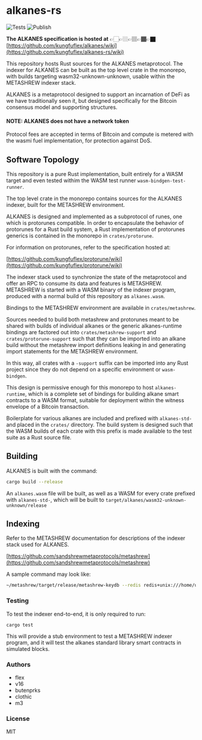 # alkanes-rs

![Tests](https://img.shields.io/github/actions/workflow/status/AssemblyScript/assemblyscript/test.yml?branch=main&label=test&logo=github)
![Publish](https://img.shields.io/github/actions/workflow/status/AssemblyScript/assemblyscript/publish.yml?branch=main&label=publish&logo=github)

**The ALKANES specification is hosted at** 👉🏻👉🏼👉🏽👉🏾👉🏿 [https://github.com/kungfuflex/alkanes/wiki](https://github.com/kungfuflex/alkanes-rs/wiki)

This repository hosts Rust sources for the ALKANES metaprotocol. The indexer for ALKANES can be built as the top level crate in the monorepo, with builds targeting wasm32-unknown-unknown, usable within the METASHREW indexer stack.

ALKANES is a metaprotocol designed to support an incarnation of DeFi as we have traditionally seen it, but designed specifically for the Bitcoin consensus model and supporting structures.

#### NOTE: ALKANES does not have a network token

Protocol fees are accepted in terms of Bitcoin and compute is metered with the wasmi fuel implementation, for protection against DoS.

## Software Topology

This repository is a pure Rust implementation, built entirely for a WASM target and even tested withim the WASM test runner `wasm-bindgen-test-runner`.

The top level crate in the monorepo contains sources for the ALKANES indexer, built for the METASHREW environment.

ALKANES is designed and implemented as a subprotocol of runes, one which is protorunes compatible. In order to encapsulate the behavior of protorunes for a Rust build system, a Rust implementation of protorunes generics is contained in the monorepo in `crates/protorune`.

For information on protorunes, refer to the specification hosted at:

[https://github.com/kungfuflex/protorune/wiki](https://github.com/kungfuflex/protorune/wiki)

The indexer stack used to synchronize the state of the metaprotocol and offer an RPC to consume its data and features is METASHREW. METASHREW is started with a WASM binary of the indexer program, produced with a normal build of this repository as `alkanes.wasm`.

Bindings to the METASHREW environment are available in `crates/metashrew`.

Sources needed to build both metashrew and protorunes meant to be shared with builds of individual alkanes or the generic alkanes-runtime bindings are factored out into `crates/metashrew-support` and `crates/protorune-support` such that they can be imported into an alkane build without the metashrew import definitions leaking in and generating import statements for the METASHREW environment.

In this way, all crates with a `-support` suffix can be imported into any Rust project since they do not depend on a specific environment or `wasm-bindgen`.

This design is permissive enough for this monorepo to host `alkanes-runtime`, which is a complete set of bindings for building alkane smart contracts to a WASM format, suitable for deployment within the witness envelope of a Bitcoin transaction.

Boilerplate for various alkanes are included and prefixed with `alkanes-std-` and placed in the `crates/` directory. The build system is designed such that the WASM builds of each crate with this prefix is made available to the test suite as a Rust source file.

## Building

ALKANES is built with the command:

```sh
cargo build --release
```

An `alkanes.wasm` file will be built, as well as a WASM for every crate prefixed with `alkanes-std-`, which will be built to `target/alkanes/wasm32-unknown-unknown/release`

## Indexing

Refer to the METASHREW documentation for descriptions of the indexer stack used for ALKANES.

[https://github.com/sandshrewmetaprotocols/metashrew](https://github.com/sandshrewmetaprotocols/metashrew)

A sample command may look like:

```sh
~/metashrew/target/release/metashrew-keydb --redis redis+unix:///home/ubuntu/keydb/keydb.sock --rpc-url http://localhost:8332 --auth bitcoinrpc:bitcoinrpc --indexer ~/alkanes/target/release/alkanes.wasm
```

### Testing

To test the indexer end-to-end, it is only required to run:

```
cargo test
```

This will provide a stub environment to test a METASHREW indexer program, and it will test the alkanes standard library smart contracts in simulated blocks.

### Authors

- flex
- v16
- butenprks
- clothic
- m3

### License

MIT
